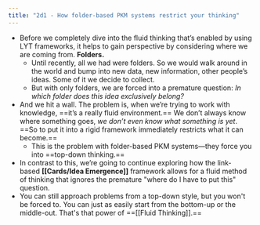 ```yaml
---
title: "2d1 - How folder-based PKM systems restrict your thinking"
---
```

- Before we completely dive into the fluid thinking that’s enabled by using LYT frameworks, it helps to gain perspective by considering where we are coming from.  **Folders.**  
	- Until recently, all we had were folders. So we would walk around in the world and bump into new data, new information, other people’s ideas. Some of it we decide to collect.   
	- But with only folders, we are forced into a premature question: _In which folder does this idea exclusively belong?_
- And we hit a wall.  The problem is, when we’re trying to work with knowledge, ==it’s a really fluid environment.== We don’t always know where something goes, _we don’t even know what something is yet_. ==So to put it into a rigid framework immediately restricts what it can become.==
	- This is the problem with folder-based PKM systems—they force you into ==top-down thinking.==
- In contrast to this, we’re going to continue exploring how the link-based **[[Cards/Idea Emergence]]** framework allows for a fluid method of thinking that ignores the premature "where do I have to put this" question.  
- You can still approach problems from a top-down style, but you won't be forced to.  You can just as easily start from the bottom-up or the middle-out. That's that power of ==[[Fluid Thinking]].==